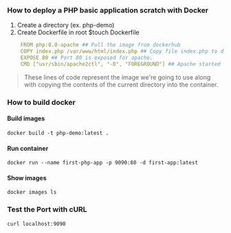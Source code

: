 ### How to deploy a PHP basic application scratch with Docker 
1. Create a directory (ex. php-demo)
2. Create Dockerfile in root 
    $touch Dockerfile
   ```yaml
    FROM php:8.0-apache ## Pull the image from dockerhub
    COPY index.php /var/www/html/index.php ## Copy file index.php to directory /var/www/html in image.
    EXPOSE 80 ## Port 80 is exposed for apache.
    CMD ["usr/sbin/apache2ctl", "-D", "FOREGROUND"] ## Apache started the container.
   ```

> These lines of code represent the image we're going to use along with copying the contents of the current directory into the container.

### How to build docker

#### Build images
`docker build -t php-demo:latest . `

#### Run container
`docker run --name first-php-app -p 9090:80 -d first-app:latest`

#### Show images
`docker images ls`

### Test the Port with cURL
`curl localhost:9090`
